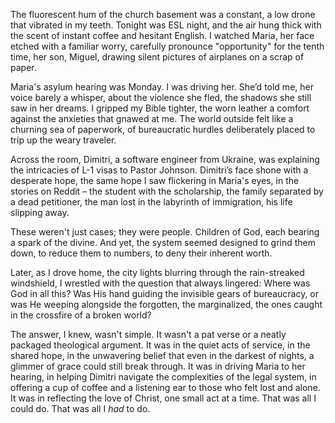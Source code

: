 The fluorescent hum of the church basement was a constant, a low drone that vibrated in my teeth. Tonight was ESL night, and the air hung thick with the scent of instant coffee and hesitant English. I watched Maria, her face etched with a familiar worry, carefully pronounce "opportunity" for the tenth time, her son, Miguel, drawing silent pictures of airplanes on a scrap of paper.

Maria's asylum hearing was Monday. I was driving her. She’d told me, her voice barely a whisper, about the violence she fled, the shadows she still saw in her dreams. I gripped my Bible tighter, the worn leather a comfort against the anxieties that gnawed at me. The world outside felt like a churning sea of paperwork, of bureaucratic hurdles deliberately placed to trip up the weary traveler.

Across the room, Dimitri, a software engineer from Ukraine, was explaining the intricacies of L-1 visas to Pastor Johnson. Dimitri’s face shone with a desperate hope, the same hope I saw flickering in Maria's eyes, in the stories on Reddit – the student with the scholarship, the family separated by a dead petitioner, the man lost in the labyrinth of immigration, his life slipping away.

These weren't just cases; they were people. Children of God, each bearing a spark of the divine. And yet, the system seemed designed to grind them down, to reduce them to numbers, to deny their inherent worth.

Later, as I drove home, the city lights blurring through the rain-streaked windshield, I wrestled with the question that always lingered: Where was God in all this? Was His hand guiding the invisible gears of bureaucracy, or was He weeping alongside the forgotten, the marginalized, the ones caught in the crossfire of a broken world?

The answer, I knew, wasn't simple. It wasn't a pat verse or a neatly packaged theological argument. It was in the quiet acts of service, in the shared hope, in the unwavering belief that even in the darkest of nights, a glimmer of grace could still break through. It was in driving Maria to her hearing, in helping Dimitri navigate the complexities of the legal system, in offering a cup of coffee and a listening ear to those who felt lost and alone. It was in reflecting the love of Christ, one small act at a time. That was all I could do. That was all I *had* to do.
